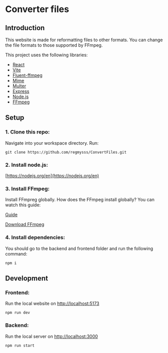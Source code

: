 # Converter files
## Introduction
This website is made for reformatting files to other formats. You can change the file formats to those supported by FFmpeg.

This project uses the following libraries:
- [React](https://react.dev/)
- [Vite](https://vitejs.dev/)
- [Fluent-ffmpeg](https://www.npmjs.com/package/fluent-ffmpeg)
- [Mime](https://www.npmjs.com/package/mime)
- [Multer](https://www.npmjs.com/package/multer)
- [Express](https://www.npmjs.com/package/express)
- [Node.js](https://nodejs.org/en)
- [FFmpeg](https://ffmpeg.org/)

## Setup
### 1. Clone this repo:
Navigate into your workspace directory.
Run:
```
git clone https://github.com/regmysss/ConvertFiles.git
```

### 2. Install node.js:
[https://nodejs.org/en](https://nodejs.org/en)

### 3. Install FFmpeg:
Install FFmpreg globally. How does the FFmpeg install globally? You can watch this guide:

[Guide](https://www.youtube.com/watch?v=IECI72XEox0&t=356s)

[Download FFmpeg](https://ffmpeg.org/download.html)

### 4. Install dependencies:
You should go to the backend and frontend folder and run the following command:
```
npm i
```

## Development
### Frontend:
Run the local website on [http://localhost:5173](http://localhost:5173)
```
npm run dev
```

### Backend:
Run the local server on [http://localhost:3000](http://localhost:3000)
```
npm run start
```
